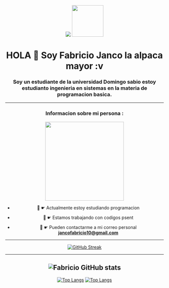 <div id="header" align="center">
<img src="https://media.giphy.com/media/kEEeJPaebgkt1CVEFU/giphy.gif" width="=100" />
<img src="https://media.giphy.com/media/NOWo1GR5zXYl2/giphy.gif" width="100" />
<h1>  HOLA  👋 Soy Fabricio Janco la alpaca mayor :v</h1>
<h3 align="center">Soy un estudiante de la universidad Domingo sabio estoy estudianto ingenieria en sistemas en la materia de programacion basica. </h3>

---

### Informacion sobre mi persona :
  <img src="https://media.giphy.com/media/du3J3cXyzhj75IOgvA/giphy.gif" width="250" />

-  💜  ☛ Actualmente estoy estudiando programacion 

-  💜  ☛ Estamos trabajando con codigos psent

-  💜  ☛ Pueden contactarme a mi correo personal **jancofabricio10@gmail.com**
  ---

[![GitHub Streak](https://streak-stats.demolab.com?user=kazami9029&theme=dark&hide_border=true&border_radius=5&locale=es&date_format=j%2Fn%5B%2FY%5D&mode=weekly)](https://git.io/streak-stats)

---
  
![Fabricio GitHub stats](https://github-readme-stats.vercel.app/api?username=kazami9029&show_icons=true&theme=radical)
  ---

[![Top Langs](https://github-readme-stats.vercel.app/api/top-langs/?username=kazami9029&hide_progress=true)](https://github.com/anuraghazra/github-readme-stats)
  [![Top Langs](https://github-readme-stats.vercel.app/api/top-langs/?username=kazami9029&hide_progress=true)](https://github.com/anuraghazra/github-readme-stats)
  
</div>
